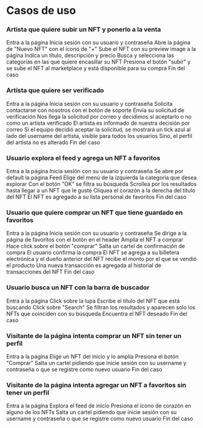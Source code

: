 # Casos de uso 

### Artista que quiere subir un NFT y ponerlo a la venta
Entra a la página
Inicia sesión con su usuario y contraseña
Abre la página de "Nuevo NFT" con el ícono de "+"
Sube el NFT con su preview image a la página
Indica un título, descripción y precio
Busca y selecciona las categorías en las que quiere encasillar su NFT
Presiona el botón "subir" y se sube el NFT al marketplace y está disponible para su compra
Fin del caso

### Artista que quiere ser verificado
Entra a la página
Inicia sesión con su usuario y contraseña
Solicita contactarse con nosotros con el botón de soporte
Envía su solicitud de verificación
Nos llega la solicitud por correo y decidimos si aceptarlo o no como un artista verificado
El artista es informado de nuestra decisión por correo
Si el equipo decidió aceptar la solicitud, se mostrará un tick azul al lado del username del artista, visible para todos los usuarios
Sino, el perfil del artista no es alterado
Fin del caso

### Usuario explora el feed y agrega un NFT a favoritos
Entra a la página
Inicia sesión con su usuario y contraseña
Se abre por default la página Feed
Elige del menú de la izquierda la categoría que desea explorar
Con el botón "OK" se filtra su búsqueda
Scrollea por los resultados hasta llegar a un NFT que le guste
Cliquea el corazón a la derecha del título del NFT
El NFT es agregado a su lista personal de favoritos
Fin del caso

### Usuario que quiere comprar un NFT que tiene guardado en favoritos
Entra a la página
Inicia sesión con su usuario y contraseña
Se dirige a la página de favoritos con el botón en el header
Amplía el NFT a comprar
Hace click sobre el botón "comprar"
Salta un cartel de confirmación de compra
El usuario confirma la compra
El NFT se agrega a su billetera electrónica y el dueño anterior del NFT recibe el monto por el que se vendió el producto
Una nueva transacción es agregada al historial de transacciones del NFT
Fin del caso

### Usuario busca un NFT con la barra de buscador
Entra a la página
Click sobre la lupa
Escribe el titulo del NFT que está buscando
Click sobre "Search"
Se filtran los resultados y aparecen solo los NFTs que coinciden con su búsqueda
Encuentra el NFT deseado
Fin del caso

### Visitante de la página intenta comprar un NFT sin tener un perfil
Entra a la página
Elige un NFT del inicio y lo amplía
Presiona el botón "Comprar"
Salta un cartel pidiendo que inicie sesión con su username y contraseña o que se registre como nuevo usuario
Fin del caso

### Visitante de la página intenta agregar un NFT a favoritos sin tener un perfil
Entra a la página
Explora el feed de inicio
Presiona el ícono de corazón en alguno de los NFTs
Salta un cartel pidiendo que inicie sesión con su username y contraseña o que se registre como nuevo usuario
Fin del caso